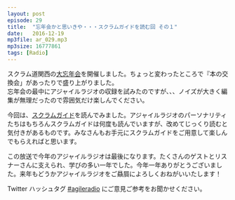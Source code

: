 ```yaml
---
layout: post
episode: 29
title:  "忘年会かと思いきや・・・スクラムガイドを読む回 その１"
date:   2016-12-19
mp3file: ar_029.mp3
mp3size: 16777861
tags: [Radio]
---
```


スクラム道関西の[大忘年会](https://scrumdo-kansai.connpass.com/event/43415/)を開催しました。ちょっと変わったところで『本の交換会」があったりで盛り上がりました。  
忘年会の最中にアジャイルラジオの収録を試みたのですが、、、ノイズが大きく編集が無理だったので雰囲気だけ楽しんでください。  

今回は、[スクラムガイド](http://www.scrumguides.org/docs/scrumguide/v2016/2016-Scrum-Guide-Japanese.pdf)を読んでみました。アジャイルラジオのパーソナリティたちはもちろんスクラムガイドは何度も読んでいますが、改めてじっくり読むと気付きがあるものです。みなさんもお手元にスクラムガイドをご用意して楽しんでもらえればと思います。  

この放送で今年のアジャイルラジオは最後になります。たくさんのゲストとリスナーさんに支えられ、学びの多い一年でした。今年一年ありがとうございました。来年もどうかアジャイルラジオをご贔屓によろしくおねがいいたします！  

Twitter ハッシュタグ [#agileradio](https://twitter.com/intent/tweet?hashtags=agileradio) にご意見ご参考をお聞かせください。

